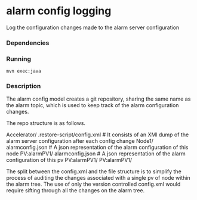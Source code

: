 # alarm config logging
Log the configuration changes made to the alarm server configuration

### Dependencies ###

### Running ###

    mvn exec:java

### Description ###

The alarm config model creates a git repository, sharing the same name as the alarm topic, which is used to keep track of the alarm configuration changes.

The repo structure is as follows.

Accelerator/
			.restore-script/config.xml			# It consists of an XMl dump of the alarm server configuration after each config change
			Node1/
				alarmconfig.json 				# A json representation of the alarm configuration of this node
				PV:alarmPV1/
							alarmconfig.json	# A json representation of the alarm configuration of this pv
				PV:alarmPV1/
				PV:alarmPV1/


The split between the config.xml and the file structure is to simplify the process of auditing the changes associated with a single pv of node within the alarm tree. The use of only the version controlled config.xml would require sifting through all the changes on the alarm tree.